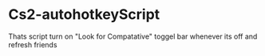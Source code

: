# Cs2-autohotkeyScript
Thats script turn on "Look for Compatative" toggel bar whenever its off and refresh friends 
